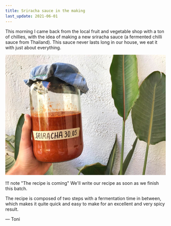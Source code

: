 ```yaml
---
title: Sriracha sauce in the making
last_update: 2021-06-01
---
```


This morning I came back from the local fruit and vegetable shop with a ton of chillies, with the idea of making a new sriracha sauce (a fermented chilli sauce from Thailand). This sauce never lasts long in our house, we eat it with just about everything.

![](IMG_7729.jpg)

!!! note "The recipe is coming"
    We'll write our recipe as soon as we finish this batch.

The recipe is composed of two steps with a fermentation time in between, which makes it quite quick and easy to make for an excellent and very spicy result.



<!-- [🔥 Sriracha sauce recipe 🔥](button:sriracha.html) -->

— Toni